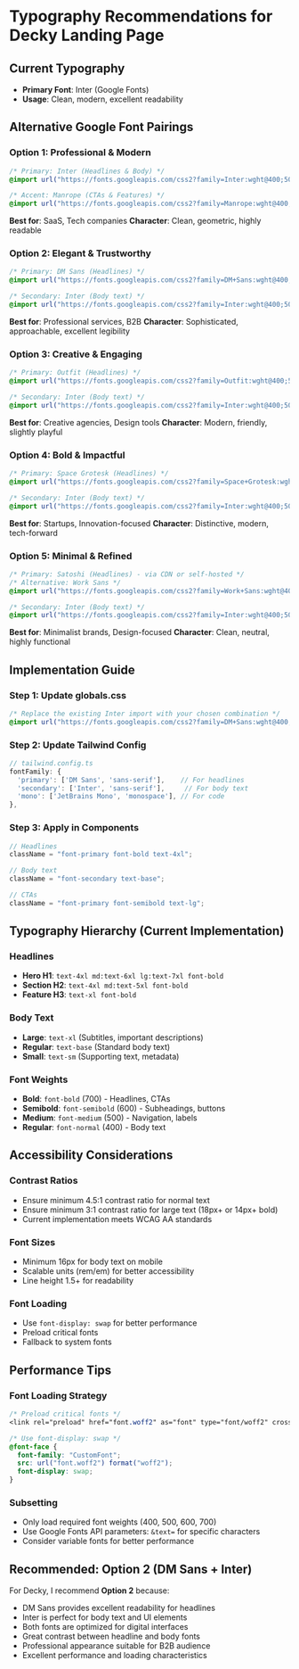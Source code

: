 # Typography Recommendations for Decky Landing Page

## Current Typography

- **Primary Font**: Inter (Google Fonts)
- **Usage**: Clean, modern, excellent readability

## Alternative Google Font Pairings

### Option 1: Professional & Modern

```css
/* Primary: Inter (Headlines & Body) */
@import url("https://fonts.googleapis.com/css2?family=Inter:wght@400;500;600;700;800&display=swap");

/* Accent: Manrope (CTAs & Features) */
@import url("https://fonts.googleapis.com/css2?family=Manrope:wght@400;500;600;700;800&display=swap");
```

**Best for**: SaaS, Tech companies
**Character**: Clean, geometric, highly readable

### Option 2: Elegant & Trustworthy

```css
/* Primary: DM Sans (Headlines) */
@import url("https://fonts.googleapis.com/css2?family=DM+Sans:wght@400;500;600;700&display=swap");

/* Secondary: Inter (Body text) */
@import url("https://fonts.googleapis.com/css2?family=Inter:wght@400;500;600&display=swap");
```

**Best for**: Professional services, B2B
**Character**: Sophisticated, approachable, excellent legibility

### Option 3: Creative & Engaging

```css
/* Primary: Outfit (Headlines) */
@import url("https://fonts.googleapis.com/css2?family=Outfit:wght@400;500;600;700;800&display=swap");

/* Secondary: Inter (Body text) */
@import url("https://fonts.googleapis.com/css2?family=Inter:wght@400;500;600&display=swap");
```

**Best for**: Creative agencies, Design tools
**Character**: Modern, friendly, slightly playful

### Option 4: Bold & Impactful

```css
/* Primary: Space Grotesk (Headlines) */
@import url("https://fonts.googleapis.com/css2?family=Space+Grotesk:wght@400;500;600;700&display=swap");

/* Secondary: Inter (Body text) */
@import url("https://fonts.googleapis.com/css2?family=Inter:wght@400;500;600&display=swap");
```

**Best for**: Startups, Innovation-focused
**Character**: Distinctive, modern, tech-forward

### Option 5: Minimal & Refined

```css
/* Primary: Satoshi (Headlines) - via CDN or self-hosted */
/* Alternative: Work Sans */
@import url("https://fonts.googleapis.com/css2?family=Work+Sans:wght@400;500;600;700;800&display=swap");

/* Secondary: Inter (Body text) */
@import url("https://fonts.googleapis.com/css2?family=Inter:wght@400;500;600&display=swap");
```

**Best for**: Minimalist brands, Design-focused
**Character**: Clean, neutral, highly functional

## Implementation Guide

### Step 1: Update globals.css

```css
/* Replace the existing Inter import with your chosen combination */
@import url("https://fonts.googleapis.com/css2?family=DM+Sans:wght@400;500;600;700&family=Inter:wght@400;500;600&display=swap");
```

### Step 2: Update Tailwind Config

```typescript
// tailwind.config.ts
fontFamily: {
  'primary': ['DM Sans', 'sans-serif'],    // For headlines
  'secondary': ['Inter', 'sans-serif'],     // For body text
  'mono': ['JetBrains Mono', 'monospace'], // For code
},
```

### Step 3: Apply in Components

```typescript
// Headlines
className = "font-primary font-bold text-4xl";

// Body text
className = "font-secondary text-base";

// CTAs
className = "font-primary font-semibold text-lg";
```

## Typography Hierarchy (Current Implementation)

### Headlines

- **Hero H1**: `text-4xl md:text-6xl lg:text-7xl font-bold`
- **Section H2**: `text-4xl md:text-5xl font-bold`
- **Feature H3**: `text-xl font-bold`

### Body Text

- **Large**: `text-xl` (Subtitles, important descriptions)
- **Regular**: `text-base` (Standard body text)
- **Small**: `text-sm` (Supporting text, metadata)

### Font Weights

- **Bold**: `font-bold` (700) - Headlines, CTAs
- **Semibold**: `font-semibold` (600) - Subheadings, buttons
- **Medium**: `font-medium` (500) - Navigation, labels
- **Regular**: `font-normal` (400) - Body text

## Accessibility Considerations

### Contrast Ratios

- Ensure minimum 4.5:1 contrast ratio for normal text
- Ensure minimum 3:1 contrast ratio for large text (18px+ or 14px+ bold)
- Current implementation meets WCAG AA standards

### Font Sizes

- Minimum 16px for body text on mobile
- Scalable units (rem/em) for better accessibility
- Line height 1.5+ for readability

### Font Loading

- Use `font-display: swap` for better performance
- Preload critical fonts
- Fallback to system fonts

## Performance Tips

### Font Loading Strategy

```css
/* Preload critical fonts */
<link rel="preload" href="font.woff2" as="font" type="font/woff2" crossorigin>

/* Use font-display: swap */
@font-face {
  font-family: "CustomFont";
  src: url("font.woff2") format("woff2");
  font-display: swap;
}
```

### Subsetting

- Only load required font weights (400, 500, 600, 700)
- Use Google Fonts API parameters: `&text=` for specific characters
- Consider variable fonts for better performance

## Recommended: Option 2 (DM Sans + Inter)

For Decky, I recommend **Option 2** because:

- DM Sans provides excellent readability for headlines
- Inter is perfect for body text and UI elements
- Both fonts are optimized for digital interfaces
- Great contrast between headline and body fonts
- Professional appearance suitable for B2B audience
- Excellent performance and loading characteristics
